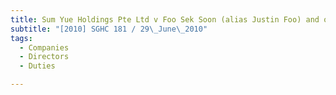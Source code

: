 ```yaml
---
title: Sum Yue Holdings Pte Ltd v Foo Sek Soon (alias Justin Foo) and others
subtitle: "[2010] SGHC 181 / 29\_June\_2010"
tags:
  - Companies
  - Directors
  - Duties

---
```



